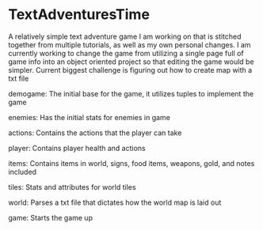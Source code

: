 # TextAdventuresTime
A relatively simple text adventure game I am working on that is stitched together from multiple tutorials, as well as my own personal changes. I am currently working to change the game from utilizing a single page full of game info into an object oriented project so that editing the game would be simpler. Current biggest challenge is figuring out how to create map with a txt file
 
 demogame: The initial base for the game, it utilizes tuples to implement the game
 
 enemies: Has the initial stats for enemies in game
 
 actions: Contains the actions that the player can take
 
 player: Contains player health and actions
 
 items: Contains items in world, signs, food items, weapons, gold, and notes included
 
 tiles: Stats and attributes for world tiles
 
 world: Parses a txt file that dictates how the world map is laid out
 
 game: Starts the game up
